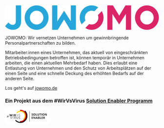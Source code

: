 <a href="https://jowomo.de"><img src="frontend/static/images/logo.svg" height="80px" /></a>

JOWOMO: Wir vernetzen Unternehmen um gewinnbringende Personalpartnerschaften zu bilden.

Mitarbeiter:innen eines Unternehmen, das aktuell von eingeschränkten Betriebsbedingungen betroffen ist, können temporär in Unternehmen arbeiten, die einen aktuellen Mehrbedarf haben. Dies erlaubt eine Entlastung von Unternehmen und den Schutz von Arbeitsplätzen auf der einen Seite und eine schnelle Deckung des erhöhten Bedarfs auf der anderen Seite.

Los geht's auf [jowomo.de](https://jowomo.de)


### Ein Projekt aus dem #WirVsVirus [Solution Enabler Programm](https://wirvsvirushackathon.org/weiterfuehrung-2/)

<img src="frontend/static/images/sponsors/enabler.png" height="50px" />
